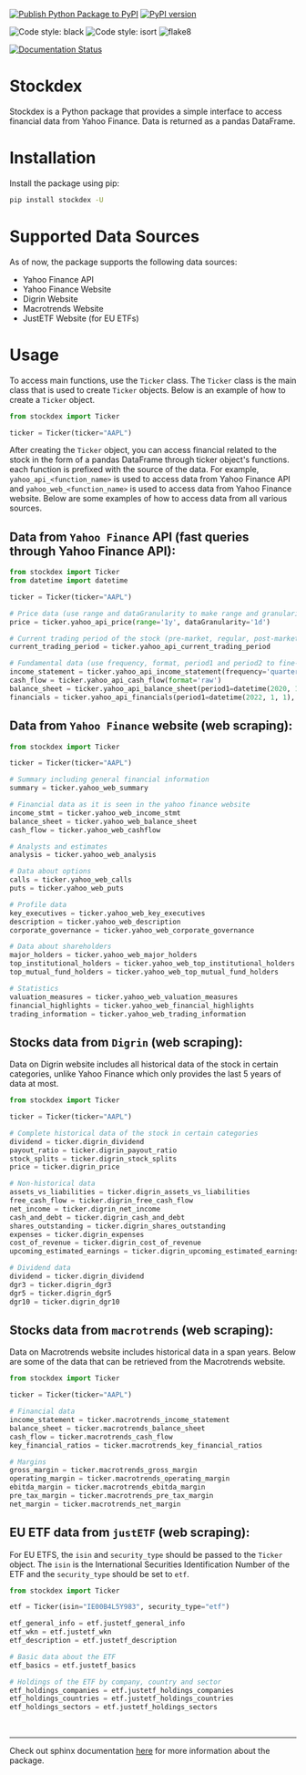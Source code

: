 [![Publish Python Package to PyPI](https://github.com/ahnazary/stockdex/actions/workflows/publish-package.yaml/badge.svg)](https://github.com/ahnazary/stockdex/actions/workflows/publish-package.yaml)
[![PyPI version](https://badge.fury.io/py/stockdex.svg)](https://badge.fury.io/py/stockdex)

![Code style: black](https://img.shields.io/badge/code%20style-black-000000.svg)
![Code style: isort](https://img.shields.io/badge/%20imports-isort-%231674b1?style=flat&labelColor=ef8336)
![flake8](https://img.shields.io/badge/flake8-checked-blue)

[![Documentation Status](https://readthedocs.org/projects/stockdex/badge/?version=latest)](https://ahnazary.github.io/stockdex/)

# Stockdex

Stockdex is a Python package that provides a simple interface to access financial data from Yahoo Finance. Data is returned as a pandas DataFrame.

# Installation 

Install the package using pip:

```bash
pip install stockdex -U
``` 

# Supported Data Sources

As of now, the package supports the following data sources:

- Yahoo Finance API
- Yahoo Finance Website
- Digrin Website
- Macrotrends Website
- JustETF Website (for EU ETFs)

# Usage

To access main functions, use the `Ticker` class. The `Ticker` class is the main class that is used to create `Ticker` objects. Below is an example of how to create a `Ticker` object.
```python
from stockdex import Ticker

ticker = Ticker(ticker="AAPL")
```

After creating the `Ticker` object, you can access financial related to the stock in the form of a pandas DataFrame through ticker object's functions. each function is prefixed with the source of the data. For example, `yahoo_api_<function_name>` is used to access data from Yahoo Finance API and `yahoo_web_<function_name>` is used to access data from Yahoo Finance website. Below are some examples of how to access data from all various sources.

## Data from `Yahoo Finance` API (fast queries through Yahoo Finance API):
```python
from stockdex import Ticker
from datetime import datetime

ticker = Ticker(ticker="AAPL")

# Price data (use range and dataGranularity to make range and granularity more specific)
price = ticker.yahoo_api_price(range='1y', dataGranularity='1d')

# Current trading period of the stock (pre-market, regular, post-market trading periods)
current_trading_period = ticker.yahoo_api_current_trading_period

# Fundamental data (use frequency, format, period1 and period2 to fine-tune the returned data)
income_statement = ticker.yahoo_api_income_statement(frequency='quarterly')
cash_flow = ticker.yahoo_api_cash_flow(format='raw')
balance_sheet = ticker.yahoo_api_balance_sheet(period1=datetime(2020, 1, 1))
financials = ticker.yahoo_api_financials(period1=datetime(2022, 1, 1), period2=datetime.today())
```


## Data from `Yahoo Finance` website (web scraping):
```python
from stockdex import Ticker

ticker = Ticker(ticker="AAPL")

# Summary including general financial information
summary = ticker.yahoo_web_summary

# Financial data as it is seen in the yahoo finance website
income_stmt = ticker.yahoo_web_income_stmt
balance_sheet = ticker.yahoo_web_balance_sheet
cash_flow = ticker.yahoo_web_cashflow

# Analysts and estimates
analysis = ticker.yahoo_web_analysis

# Data about options
calls = ticker.yahoo_web_calls
puts = ticker.yahoo_web_puts

# Profile data 
key_executives = ticker.yahoo_web_key_executives
description = ticker.yahoo_web_description
corporate_governance = ticker.yahoo_web_corporate_governance

# Data about shareholders
major_holders = ticker.yahoo_web_major_holders
top_institutional_holders = ticker.yahoo_web_top_institutional_holders
top_mutual_fund_holders = ticker.yahoo_web_top_mutual_fund_holders

# Statistics
valuation_measures = ticker.yahoo_web_valuation_measures
financial_highlights = ticker.yahoo_web_financial_highlights
trading_information = ticker.yahoo_web_trading_information
```

<!-- ## NASDAQ data from `NASDAQ` website (web scraping):

Data on NASDAQ website gets updated more frequently than Yahoo Finance data. Below are some of the data that can be retrieved from the NASDAQ website.

```python
# Data about quarterly and yearly earnings, updated on the same day as the earnings release (yahoo finance data is updated after a few days)

quarterly_earnings_surprise = ticker.quarterly_earnings_surprise
yearly_earnings_forecast = ticker.yearly_earnings_forecast
quarterly_earnings_forecast = ticker.quarterly_earnings_forecast

price_to_earnings_ratio = ticker.price_to_earnings_ratio
forecast_price_to_earnings__growth_rates = ticker.forecast_peg_rate
``` -->

## Stocks data from `Digrin` (web scraping):

Data on Digrin website includes all historical data of the stock in certain categories, unlike Yahoo Finance which only provides the last 5 years of data at most.

```python
from stockdex import Ticker

ticker = Ticker(ticker="AAPL")

# Complete historical data of the stock in certain categories
dividend = ticker.digrin_dividend
payout_ratio = ticker.digrin_payout_ratio
stock_splits = ticker.digrin_stock_splits
price = ticker.digrin_price

# Non-historical data
assets_vs_liabilities = ticker.digrin_assets_vs_liabilities
free_cash_flow = ticker.digrin_free_cash_flow
net_income = ticker.digrin_net_income
cash_and_debt = ticker.digrin_cash_and_debt
shares_outstanding = ticker.digrin_shares_outstanding
expenses = ticker.digrin_expenses
cost_of_revenue = ticker.digrin_cost_of_revenue
upcoming_estimated_earnings = ticker.digrin_upcoming_estimated_earnings

# Dividend data
dividend = ticker.digrin_dividend
dgr3 = ticker.digrin_dgr3
dgr5 = ticker.digrin_dgr5
dgr10 = ticker.digrin_dgr10
```

## Stocks data from ``macrotrends`` (web scraping):

Data on Macrotrends website includes historical data in a span years. Below are some of the data that can be retrieved from the Macrotrends website.

```python
from stockdex import Ticker

ticker = Ticker(ticker="AAPL")

# Financial data
income_statement = ticker.macrotrends_income_statement
balance_sheet = ticker.macrotrends_balance_sheet
cash_flow = ticker.macrotrends_cash_flow
key_financial_ratios = ticker.macrotrends_key_financial_ratios

# Margins
gross_margin = ticker.macrotrends_gross_margin
operating_margin = ticker.macrotrends_operating_margin
ebitda_margin = ticker.macrotrends_ebitda_margin
pre_tax_margin = ticker.macrotrends_pre_tax_margin
net_margin = ticker.macrotrends_net_margin
```

## EU ETF data from `justETF` (web scraping):

For EU ETFS, the `isin` and `security_type` should be passed to the `Ticker` object. The `isin` is the International Securities Identification Number of the ETF and the `security_type` should be set to `etf`.

```python
from stockdex import Ticker

etf = Ticker(isin="IE00B4L5Y983", security_type="etf")

etf_general_info = etf.justetf_general_info
etf_wkn = etf.justetf_wkn
etf_description = etf.justetf_description

# Basic data about the ETF
etf_basics = etf.justetf_basics

# Holdings of the ETF by company, country and sector
etf_holdings_companies = etf.justetf_holdings_companies
etf_holdings_countries = etf.justetf_holdings_countries
etf_holdings_sectors = etf.justetf_holdings_sectors
```

<br />

---

Check out sphinx documentation [here](https://ahnazary.github.io/stockdex/) for more information about the package.